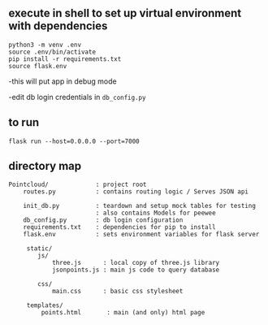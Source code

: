 ## execute in shell to set up virtual environment with dependencies ##
```
python3 -m venv .env
source .env/bin/activate 
pip install -r requirements.txt
source flask.env
```

-this will put app in debug mode

-edit db login credentials in ```db_config.py```


## to run ##
`flask run --host=0.0.0.0 --port=7000` 

## directory map ##
```
Pointcloud/             : project root
    routes.py           : contains routing logic / Serves JSON api

    init_db.py          : teardown and setup mock tables for testing
                        : also contains Models for peewee
    db_config.py        : db login configuration 
    requirements.txt    : dependencies for pip to install
    flask.env           : sets environment variables for flask server

     static/
        js/
            three.js      : local copy of three.js library
            jsonpoints.js : main js code to query database
       
        css/    
            main.css      : basic css stylesheet
   
     templates/
         points.html       : main (and only) html page
```
